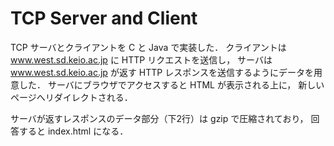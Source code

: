 # TCP Server and Client

TCP サーバとクライアントを C と Java で実装した．
クライアントは www.west.sd.keio.ac.jp に HTTP リクエストを送信し，
サーバは www.west.sd.keio.ac.jp が返す HTTP レスポンスを送信するようにデータを用意した．
サーバにブラウザでアクセスすると HTML が表示される上に，
新しいページへリダイレクトされる．

サーバが返すレスポンスのデータ部分（下2行）は gzip で圧縮されており，
回答すると index.html になる．